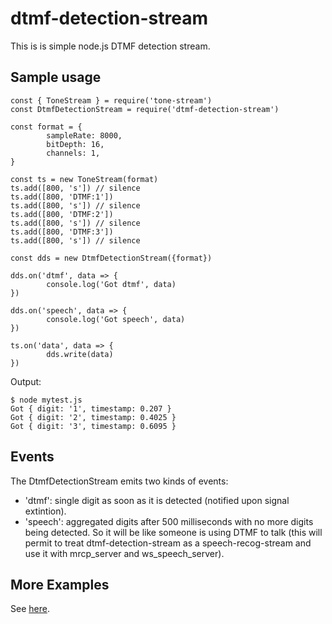# dtmf-detection-stream

This is is simple node.js DTMF detection stream.

## Sample usage

```
const { ToneStream } = require('tone-stream')
const DtmfDetectionStream = require('dtmf-detection-stream')

const format = {
        sampleRate: 8000,
        bitDepth: 16,
        channels: 1,
}

const ts = new ToneStream(format)
ts.add([800, 's']) // silence
ts.add([800, 'DTMF:1'])
ts.add([800, 's']) // silence
ts.add([800, 'DTMF:2'])
ts.add([800, 's']) // silence
ts.add([800, 'DTMF:3'])
ts.add([800, 's']) // silence

const dds = new DtmfDetectionStream({format})

dds.on('dtmf', data => {
        console.log('Got dtmf', data)
})

dds.on('speech', data => {
        console.log('Got speech', data)
})

ts.on('data', data => {
        dds.write(data)
})

```
Output:

```
$ node mytest.js 
Got { digit: '1', timestamp: 0.207 }
Got { digit: '2', timestamp: 0.4025 }
Got { digit: '3', timestamp: 0.6095 }
```

## Events

The DtmfDetectionStream emits two kinds of events:
  - 'dtmf': single digit as soon as it is detected (notified upon signal extintion).
  - 'speech': aggregated digits after 500 milliseconds with no more digits being detected. So it will be like someone is using DTMF to talk (this will permit to treat dtmf-detection-stream as a speech-recog-stream and use it with mrcp_server and ws_speech_server).

## More Examples

See [here](https://github.com/MayamaTakeshi/dtmf-detection-stream/tree/master/examples).



